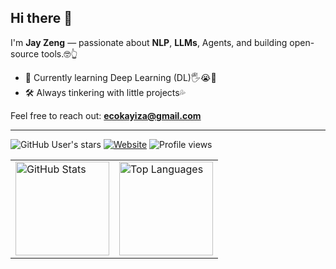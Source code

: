 ## Hi there 👋

I'm **Jay Zeng** — passionate about **NLP**, **LLMs**, Agents, and building open-source tools.🤓👆

- 🔬 Currently learning Deep Learning (DL)🖐️😭🤚
- 🛠️ Always tinkering with little projects💦

Feel free to reach out: **ecokayiza@gmail.com**
<hr>

![GitHub User's stars](https://img.shields.io/github/stars/ecokayiza?affiliations=OWNER%2CCOLLABORATOR&style=social)
[![Website](https://img.shields.io/badge/Website-ecokayizasweb.xyz-blue?style=flat-square)](http://www.ecokayizasweb.xyz/)
![Profile views](https://komarev.com/ghpvc/?username=ecokayiza)

<table>
  <tr>
    <td><img src="https://github-readme-stats.vercel.app/api?username=ecokayiza&show_icons=true&cache_seconds=10" alt="GitHub Stats"  height="150" /></td>
    <td><img src="https://github-readme-stats.vercel.app/api/top-langs/?username=ecokayiza&layout=compact&cache_seconds=10" alt="Top Languages" height="150" /></td>
  </tr>
</table>
<!--
**ecokayiza/ecokayiza** is a ✨ _special_ ✨ repository because its `README.md` (this file) appears on your GitHub profile.

Here are some ideas to get you started:

- 🔭 I’m currently working on ...
- 🌱 I’m currently learning ...
- 👯 I’m looking to collaborate on ...
- 🤔 I’m looking for help with ...
- 💬 Ask me about ...
- 📫 How to reach me: ...
- 😄 Pronouns: ...
- ⚡ Fun fact: ...
-->
